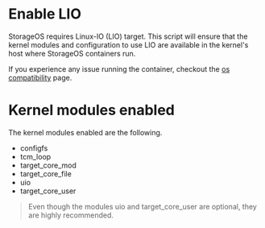 # Enable LIO

StorageOS requires Linux-IO (LIO) target. This script will ensure that the kernel modules 
and configuration to use LIO are available in the kernel's host where StorageOS containers run.


If you experience any issue running the container, checkout the [os compatibility](https://docs.storageos.com/docs/reference/os_support) page.

# Kernel modules enabled

The kernel modules enabled are the following.
- configfs
- tcm_loop
- target_core_mod
- target_core_file
- uio
- target_core_user

> Even though the modules uio and target_core_user are optional, they are highly recommended.
